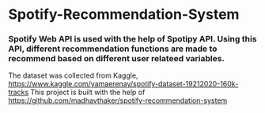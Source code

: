 # Spotify-Recommendation-System

### Spotify Web API is used with the help of Spotipy API. Using this API, different recommendation functions are made to recommend based on different user relateed variables.

The dataset was collected from Kaggle, https://www.kaggle.com/yamaerenay/spotify-dataset-19212020-160k-tracks
This project is built with the help of https://github.com/madhavthaker/spotify-recommendation-system
